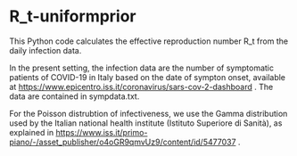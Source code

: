 # R_t-uniformprior

This Python code calculates the effective reproduction number R_t from the daily infection data.

In the present setting, the infection data are the number of symptomatic patients of COVID-19 in Italy based on the date of sympton onset, available at https://www.epicentro.iss.it/coronavirus/sars-cov-2-dashboard .
The data are contained in sympdata.txt.

For the Poisson distrubtion of infectiveness, we use the Gamma distribution used by the Italian national health institute (Istituto Superiore di Sanità), as explained in https://www.iss.it/primo-piano/-/asset_publisher/o4oGR9qmvUz9/content/id/5477037 .
